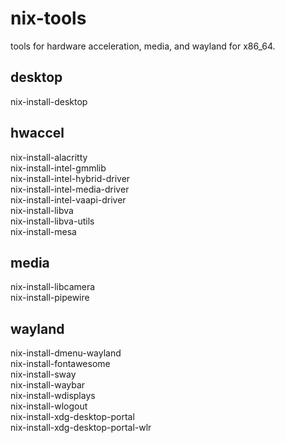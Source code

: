 # nix-tools

tools for hardware acceleration, media, and wayland for x86_64.<br>

## desktop
nix-install-desktop<br>

## hwaccel
nix-install-alacritty<br>
nix-install-intel-gmmlib<br>
nix-install-intel-hybrid-driver<br>
nix-install-intel-media-driver<br>
nix-install-intel-vaapi-driver<br>
nix-install-libva<br>
nix-install-libva-utils<br>
nix-install-mesa<br>

## media
nix-install-libcamera<br>
nix-install-pipewire<br>

## wayland
nix-install-dmenu-wayland<br>
nix-install-fontawesome<br>
nix-install-sway<br>
nix-install-waybar<br>
nix-install-wdisplays<br>
nix-install-wlogout<br>
nix-install-xdg-desktop-portal<br>
nix-install-xdg-desktop-portal-wlr<br>
